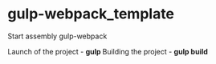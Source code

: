 # gulp-webpack_template
Start assembly gulp-webpack

Launch of the project - <b>gulp </b>
Building the project - <b>gulp build</b>
